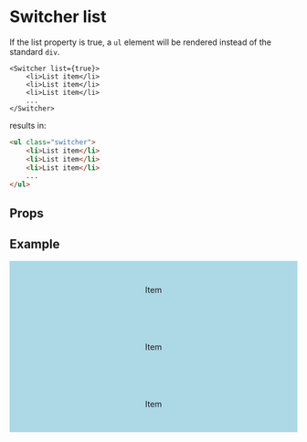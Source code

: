 <script lang="ts">
	import type { Space, Measure } from '$lib/types';
	import Switcher from '$lib/Switcher/index.svelte';
	import Stack from '$lib/Stack/index.svelte';
	import SqueezeContainer from '$lib/SqueezeContainer/index.svelte';
	import PropSelect from '$lib/PropSelect/index.svelte';

	import { space_options, measure_options } from '../../preview-content/options';

	let switcherSpace: Space = 'var(--s-1)';
	let switcherMinWidth: Measure = 'var(--measure-small)';
</script>

<style>
	.item {
		display: flex;
		align-items: center;
		justify-content: center;
		width: 100%;
		max-width: none;
		height: 100px;
		background-color: lightblue;
	}
</style>

# Switcher list

If the list property is true, a `ul` element will be rendered instead of the standard `div`.

```svelte
<Switcher list={true}>
	<li>List item</li>
	<li>List item</li>
	<li>List item</li>
	...
</Switcher>
```

results in:

```html
<ul class="switcher">
	<li>List item</li>
	<li>List item</li>
	<li>List item</li>
	...
</ul>
```

## Props

<PropSelect options={space_options} name="switcherSpace" bind:value={switcherSpace} />
<PropSelect options={measure_options} name="switcherMinWidth" bind:value={switcherMinWidth} />

## Example

<SqueezeContainer headline="Default">
	<Switcher {switcherSpace} {switcherMinWidth} list={true}>
		<li class="item">Item</li>
		<li class="item">Item</li>
		<li class="item">Item</li>
	</Switcher>
</SqueezeContainer>
